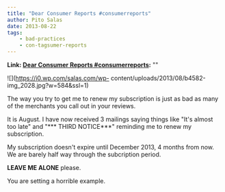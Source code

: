 ```yaml
---
title: "Dear Consumer Reports #consumerreports"
author: Pito Salas
date: 2013-08-22
tags:
    - bad-practices
    - con-tagsumer-reports
---
```


**Link: [Dear Consumer Reports #consumerreports](None):** ""

![](https://i0.wp.com/salas.com/wp-
content/uploads/2013/08/b4582-img_2028.jpg?w=584&ssl=1)

The way you try to get me to renew my subscription is just as bad as many of
the merchants you call out in your reviews.

It is August. I have now received 3 mailings saying things like "It's almost
too late" and "*** THIRD NOTICE***" reminding me to renew my subscription.

My subscription doesn't expire until December 2013, 4 months from now. We are
barely half way through the subcription period.

**LEAVE ME ALONE** please.

You are setting a horrible example.





